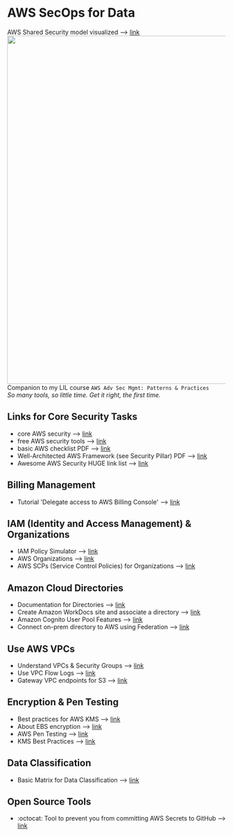 # AWS SecOps for Data

  
AWS Shared Security model visualized --> [link](https://d1.awsstatic.com/security-center/Shared_Responsibility_Model_V2.59d1eccec334b366627e9295b304202faf7b899b.jpg)  
<img src="https://d1.awsstatic.com/security-center/Shared_Responsibility_Model_V2.59d1eccec334b366627e9295b304202faf7b899b.jpg" width=800>  
Companion to my LIL course `AWS Adv Sec Mgmt: Patterns & Practices`  
*So many tools, so little time. Get it right, the first time.*

## Links for Core Security Tasks
- core AWS security --> [link](https://aws.amazon.com/security/)
- free AWS security tools --> [link](https://aws.amazon.com/free/security)
- basic AWS checklist PDF --> [link](https://d1.awsstatic.com/whitepapers/Security/AWS_Security_Checklist.pdf)
- Well-Architected AWS Framework (see Security Pillar) PDF --> [link](https://docs.aws.amazon.com/pdfs/wellarchitected/latest/framework/wellarchitected-framework.pdf#welcome)
- Awesome AWS Security HUGE link list --> [link](https://github.com/jassics/awesome-aws-security)

## Billing Management
- Tutorial 'Delegate access to AWS Billing Console' --> [link](https://docs.aws.amazon.com/IAM/latest/UserGuide/tutorial_billing.html)

## IAM (Identity and Access Management) & Organizations
- IAM Policy Simulator --> [link](https://policysim.aws.amazon.com)
- AWS Organizations --> [link](https://aws.amazon.com/organizations/)
- AWS SCPs (Service Control Policies) for Organizations --> [link](https://docs.aws.amazon.com/organizations/latest/userguide/orgs_manage_policies_scps.html)

## Amazon Cloud Directories
- Documentation for Directories --> [link](https://docs.aws.amazon.com/directoryservice/latest/admin-guide/directory_amazon_cd.html)
- Create Amazon WorkDocs site and associate a directory --> [link](https://docs.aws.amazon.com/workdocs/latest/adminguide/cloud_quick_start.html)
- Amazon Cognito User Pool Features --> [link](https://aws.amazon.com/blogs/security/how-to-use-new-advanced-security-features-for-amazon-cognito-user-pools/)
- Connect on-prem directory to AWS using Federation --> [link](https://aws.amazon.com/blogs/security/how-to-connect-your-on-premises-active-directory-to-aws-using-ad-connector/)

## Use AWS VPCs
- Understand VPCs & Security Groups --> [link](https://docs.aws.amazon.com/AmazonVPC/latest/UserGuide/VPC_SecurityGroups.html)
- Use VPC Flow Logs --> [link](https://docs.aws.amazon.com/AmazonVPC/latest/UserGuide/flow-logs.html)
- Gateway VPC endpoints for S3 --> [link](https://docs.aws.amazon.com/vpc/latest/privatelink/vpc-endpoints-s3.html)

## Encryption & Pen Testing
- Best practices for AWS KMS --> [link](https://d1.awsstatic.com/whitepapers/aws-kms-best-practices.pdf)
- About EBS encryption --> [link](https://docs.aws.amazon.com/AWSEC2/latest/UserGuide/EBSEncryption.html)
- AWS Pen Testing --> [link](https://aws.amazon.com/security/penetration-testing/)
- KMS Best Practices --> [link](https://d1.awsstatic.com/whitepapers/aws-kms-best-practices.pdf)

## Data Classification
- Basic Matrix for Data Classification --> [link](https://docs.aws.amazon.com/whitepapers/latest/data-classification/data-classification-models-and-schemes.html)

## Open Source Tools
- :octocat: Tool to prevent you from committing AWS Secrets to GitHub --> [link](https://github.com/awslabs/git-secrets)
